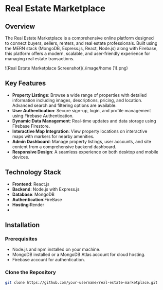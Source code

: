 # Real Estate Marketplace

## Overview

The Real Estate Marketplace is a comprehensive online platform designed to connect buyers, sellers, renters, and real estate professionals. Built using the MERN stack (MongoDB, Express.js, React, Node.js) along with Firebase, this platform offers a modern, scalable, and user-friendly experience for managing real estate transactions.

![Real Estate Marketplace Screenshot](./image/home (1).png)

## Key Features

- **Property Listings**: Browse a wide range of properties with detailed information including images, descriptions, pricing, and location. Advanced search and filtering options are available.
- **User Authentication**: Secure sign-up, login, and profile management using Firebase Authentication.
- **Dynamic Data Management**: Real-time updates and data storage using Firebase Firestore.
- **Interactive Map Integration**: View property locations on interactive maps with markers for nearby amenities.
- **Admin Dashboard**: Manage property listings, user accounts, and site content from a comprehensive backend dashboard.
- **Responsive Design**: A seamless experience on both desktop and mobile devices.

## Technology Stack

- **Frontend**: React.js
- **Backend**: Node.js with Express.js
- **Database**: MongoDB
- **Authentication**:FireBase
- **Hosting**:Render
- 

## Installation

### Prerequisites

- Node.js and npm installed on your machine.
- MongoDB installed or a MongoDB Atlas account for cloud hosting.
- Firebase account for authentication.

### Clone the Repository

```bash
git clone https://github.com/your-username/real-estate-marketplace.git


